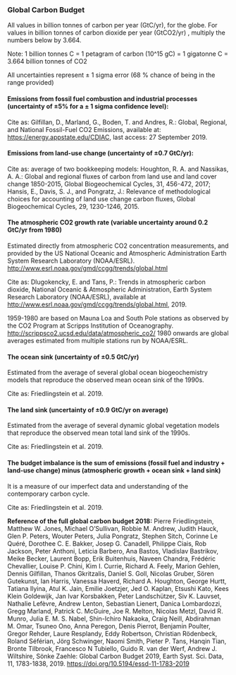 ### Global Carbon Budget

All values in billion tonnes of carbon per year (GtC/yr), for the globe. For values in billion tonnes of carbon dioxide per year (GtCO2/yr) , multiply the numbers below by 3.664.

Note: 1 billion tonnes C = 1 petagram of carbon (10^15 gC) = 1 gigatonne C = 3.664 billion tonnes of CO2

All uncertainties represent ± 1 sigma error (68 % chance of being in the range provided)

#### Emissions from fossil fuel combustion and industrial processes (uncertainty of ±5% for a ± 1 sigma confidence level):

Cite as: Gilfillan, D., Marland, G., Boden, T. and Andres, R.: Global, Regional, and National Fossil-Fuel CO2 Emissions, available at: https://energy.appstate.edu/CDIAC, last access: 27 September 2019.

#### Emissions from land-use change (uncertainty of ±0.7 GtC/yr):

Cite as: average of two bookkeeping models: Houghton, R. A. and Nassikas, A. A.: Global and regional fluxes of carbon from land use and land cover change 1850-2015, Global Biogeochemical Cycles, 31, 456-472, 2017;  Hansis, E., Davis, S. J., and Pongratz, J.: Relevance of methodological choices for accounting of land use change carbon fluxes, Global Biogeochemical Cycles, 29, 1230-1246, 2015.

####  The atmospheric CO2 growth rate (variable uncertainty around 0.2 GtC/yr from 1980)

Estimated directly from atmospheric CO2 concentration measurements, and provided by the US National Oceanic and Atmospheric Administration Earth System Research Laboratory (NOAA/ESRL).  http://www.esrl.noaa.gov/gmd/ccgg/trends/global.html

Cite as: Dlugokencky, E. and Tans, P.: Trends in atmospheric carbon dioxide, National Oceanic & Atmospheric Administration, Earth System Research Laboratory (NOAA/ESRL), available at http://www.esrl.noaa.gov/gmd/ccgg/trends/global.html, 2019.

1959-1980 are based on Mauna Loa and South Pole stations as observed by the CO2 Program at Scripps Institution of Oceanography. http://scrippsco2.ucsd.edu/data/atmospheric_co2/
1980 onwards are global averages estimated from multiple stations run by NOAA/ESRL.

#### The ocean sink (uncertainty of ±0.5 GtC/yr)

Estimated from the average of several global ocean biogeochemistry models that reproduce the observed mean ocean sink of the 1990s.

Cite as: Friedlingstein et al. 2019.

#### The land sink (uncertainty of ±0.9 GtC/yr on average)
Estimated from the average of several dynamic global vegetation models that reproduce the observed mean total land sink of the 1990s.

Cite as: Friedlingstein et al. 2019.

#### The budget imbalance is the sum of emissions (fossil fuel and industry + land-use change) minus (atmospheric growth + ocean sink + land sink)

It is a measure of our imperfect data and understanding of the contemporary carbon cycle.

Cite as: Friedlingstein et al. 2019.


**Reference of the full global carbon budget 2018:** Pierre Friedlingstein, Matthew W. Jones, Michael O’Sullivan, Robbie M. Andrew, Judith Hauck, Glen P. Peters, Wouter Peters, Julia Pongratz, Stephen Sitch, Corinne Le Quéré, Dorothee C. E. Bakker, Josep G. Canadell, Philippe Ciais, Rob Jackson, Peter  Anthoni, Leticia Barbero, Ana Bastos, Vladislav Bastrikov, Meike Becker, Laurent Bopp, Erik Buitenhuis, Naveen Chandra, Frédéric Chevallier, Louise P. Chini, Kim I. Currie, Richard A. Feely, Marion Gehlen, Dennis Gilfillan, Thanos Gkritzalis, Daniel S. Goll, Nicolas Gruber, Sören Gutekunst, Ian Harris, Vanessa Haverd, Richard A. Houghton, George Hurtt, Tatiana Ilyina, Atul K. Jain, Emilie Joetzjer, Jed O. Kaplan, Etsushi Kato, Kees Klein Goldewijk, Jan Ivar Korsbakken, Peter Landschützer, Siv K. Lauvset, Nathalie Lefèvre, Andrew Lenton, Sebastian Lienert, Danica Lombardozzi, Gregg Marland, Patrick C. McGuire, Joe R. Melton, Nicolas Metzl, David R. Munro, Julia E. M. S. Nabel, Shin-Ichiro Nakaoka, Craig Neill, Abdirahman M. Omar, Tsuneo Ono, Anna Peregon, Denis Pierrot, Benjamin Poulter, Gregor Rehder, Laure Resplandy, Eddy Robertson, Christian Rödenbeck, Roland Séférian, Jörg Schwinger, Naomi Smith, Pieter P. Tans, Hanqin Tian, Bronte Tilbrook, Francesco N Tubiello, Guido R. van der Werf, Andrew J. Wiltshire, Sönke Zaehle: Global Carbon Budget 2019, Earth Syst. Sci. Data, 11, 1783-1838, 2019. https://doi.org/10.5194/essd-11-1783-2019
